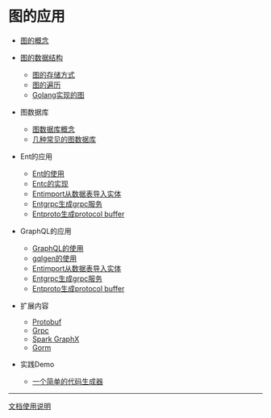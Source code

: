 # 图的应用
- [图的概念](graph/graph-struct.md)
- [图的数据结构](graph/graph-struct.md)
  - [图的存储方式](graph/graph-struct.md)
  - [图的遍历](graph/graph-struct.md)
  - [Golang实现的图](graph/graph-struct.md)
  
- 图数据库
  - [图数据库概念](graph/graph-struct.md)
  - [几种常见的图数据库](graph/graph-struct.md)
  
- Ent的应用
  - [Ent的使用](ent/ent-start.md)
  - [Entc的实现](graph/graph-struct.md)
  - [Entimport从数据表导入实体](graph/graph-struct.md)
  - [Entgrpc生成grpc服务](graph/graph-struct.md)
  - [Entproto生成protocol buffer](graph/graph-struct.md)

- GraphQL的应用
  - [GraphQL的使用](graph/graph-struct.md)
  - [gqlgen的使用](graph/graph-struct.md)
  - [Entimport从数据表导入实体](graph/graph-struct.md)
  - [Entgrpc生成grpc服务](graph/graph-struct.md)
  - [Entproto生成protocol buffer](graph/graph-struct.md)

- 扩展内容
  - [Protobuf](graph/graph-struct.md)
  - [Grpc](graph/graph-struct.md)
  - [Spark GraphX](graph/graph-struct.md)
  - [Gorm](graph/graph-struct.md)

- 实践Demo
  - [一个简单的代码生成器](graph/graph-struct.md)

--------
[文档使用说明](introdution.md)
